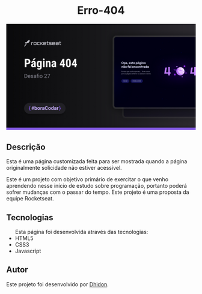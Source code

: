<h1 align="center">Erro-404</h1>
<img src="./assets/Cover.jpg">
<h2>Descrição</h2>
<p>Esta é uma página customizada feita para ser mostrada quando a página originalmente solicidade não estiver acessível.</p>
<p>Este é um projeto com objetivo primário de exercitar o que venho aprendendo nesse início de estudo sobre programação, portanto poderá sofrer mudanças com o passar do tempo. Este projeto é uma proposta da equipe Rocketseat.</p>
<h2> Tecnologias</h2>
<ul>
Esta página foi desenvolvida através das tecnologias:
<li>HTML5</li>
<li>CSS3</li>
<li>Javascript</li>
</ul>
<h2>Autor</h2>
Este projeto foi desenvolvido por <a href="https://github.com/dhidon">Dhidon</a>.